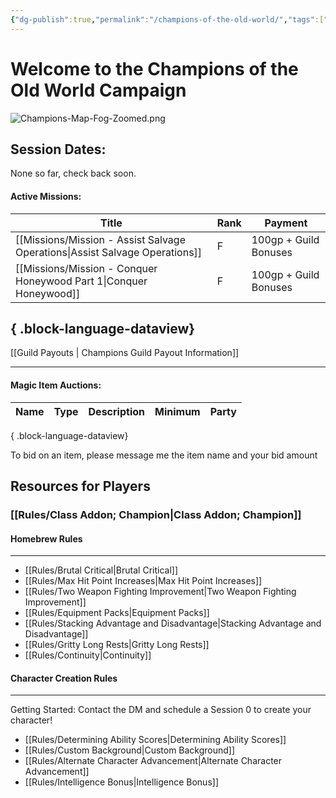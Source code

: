 ```yaml
---
{"dg-publish":true,"permalink":"/champions-of-the-old-world/","tags":["#Home","gardenEntry"]}
---
```




# Welcome to the Champions of the Old World Campaign

![Champions-Map-Fog-Zoomed.png](/img/user/z_Assets/Champions-Map-Fog-Zoomed.png)

## Session Dates:
None so far, check back soon.


#### Active Missions:

| Title                                                                          | Rank | Payment               |
| ------------------------------------------------------------------------------ | ---- | --------------------- |
| [[Missions/Mission - Assist Salvage Operations\|Assist Salvage Operations]] | F    | 100gp + Guild Bonuses |
| [[Missions/Mission - Conquer Honeywood Part 1\|Conquer Honeywood]]          | F    | 100gp + Guild Bonuses |

{ .block-language-dataview}
---
[[Guild Payouts \| Champions Guild Payout Information]]
___
#### Magic Item Auctions:
| Name | Type | Description | Minimum | Party |
| ---- | ---- | ----------- | ------- | ----- |

{ .block-language-dataview}

To bid on an item, please message me the item name and your bid amount






## Resources for Players

### [[Rules/Class Addon; Champion\|Class Addon; Champion]]

#### Homebrew Rules
___
- [[Rules/Brutal Critical\|Brutal Critical]]
- [[Rules/Max Hit Point Increases\|Max Hit Point Increases]]
- [[Rules/Two Weapon Fighting Improvement\|Two Weapon Fighting Improvement]]
- [[Rules/Equipment Packs\|Equipment Packs]]
- [[Rules/Stacking Advantage and Disadvantage\|Stacking Advantage and Disadvantage]]
- [[Rules/Gritty Long Rests\|Gritty Long Rests]]
- [[Rules/Continuity\|Continuity]]

#### Character Creation Rules
___
Getting Started: Contact the DM and schedule a Session 0 to create your character!

- [[Rules/Determining Ability Scores\|Determining Ability Scores]]
- [[Rules/Custom Background\|Custom Background]]
- [[Rules/Alternate Character Advancement\|Alternate Character Advancement]]
- [[Rules/Intelligence Bonus\|Intelligence Bonus]]

